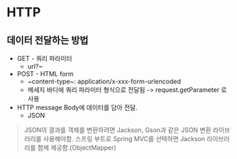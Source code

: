 # HTTP
## 데이터 전달하는 방법
- GET - 쿼리 파라미터
	+ url?~
- POST - HTML form
	+ ~content-type~: application/x-xxx-form-urlencoded
	+ 메세지 바디에 쿼리 파라미터 형식으로 전달됨 -> request.getParameter 로 사용
- HTTP message Body에 데이터를 담아 전달.
	+ JSON
> JSON의 결과를 객체를 변환하려면 Jackson, Gson과 같은 JSON 변환 라이브러리를 사용해야함. 스프링 부트로 Spring MVC를 선택하면 Jackson 라이브러리를 함께 제공함.(ObjectMapper)   

	